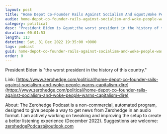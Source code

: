 ```yaml
---
layout: post
title: "Home Depot Co-Founder Rails Against Socialism And &quot;Woke People,&quot; Warns 'Capitalism In Dire Straits'"
audio: home-depot-co-founder-rails-against-socialism-and-woke-people-warns-capitalism-dire-9
category: political
desc: "President Biden is &quot;the worst president in the history of this country.&quot; "
duration: 00:01:53
length: 113
datetime: Sat, 31 Dec 2022 19:35:00 +0000
tags: podcast
guid: home-depot-co-founder-rails-against-socialism-and-woke-people-warns-capitalism-dire-0
order: 0
---
```

President Biden is &quot;the worst president in the history of this country.&quot; 

Link: [https://www.zerohedge.com/political/home-depot-co-founder-rails-against-socialism-and-woke-people-warns-capitalism-dire](https://www.zerohedge.com/political/home-depot-co-founder-rails-against-socialism-and-woke-people-warns-capitalism-dire)

About: The Zerohedge Podcast is a non-commercial, automated program, designed to give people a way to get news from Zerohedge in an audio format.  I am actively working on tweaking and improving the setup to create a better listening experience (December 2022).  Suggestions are welcome: [zerohedgePodcast@outlook.com](mailto:zerohedgePodcast@outlook.com)